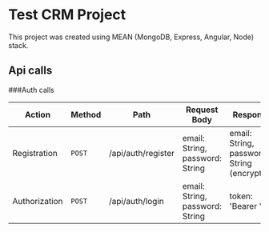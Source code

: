 # Test CRM Project

This project was created using MEAN (MongoDB, Express, Angular, Node) stack.

## Api calls

###Auth calls

Action | Method | Path | Request Body | Response
--- | --- | --- | --- | ---
Registration | `POST` | /api/auth/register | email: String, password: String | email: String, password: String (encrypted)
Authorization | `POST` | /api/auth/login | email: String, password: String | token: 'Bearer <token>'
